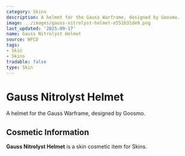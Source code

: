 ```yaml
---
category: Skins
description: A helmet for the Gauss Warframe, designed by Goosmo.
image: ../images/gauss-nitrolyst-helmet-e551b31de9.png
last_updated: '2025-09-17'
name: Gauss Nitrolyst Helmet
source: WFCD
tags:
- Skin
- Skins
tradable: false
type: Skin
---
```


# Gauss Nitrolyst Helmet

A helmet for the Gauss Warframe, designed by Goosmo.

## Cosmetic Information

**Gauss Nitrolyst Helmet** is a skin cosmetic item for Skins.

